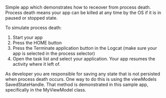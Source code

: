 Simple app which demonstrates how to receover from process death. Process death means your app can be killed at any time
by the OS if it is in paused or stopped state.

To simulate process death:
1. Start your app
2. Press the HOME button
3. Press the Terminate application button in the Logcat (make sure your app is selected in the process selector)
4. Open the task list and select your application. Your app resumes the activity where it left of.

As developer you are responsible for saving any state that is not persisted when process death occurs. One way to do this
is using the viewModels SavedStateHandle. That method is demonstrated in this sample app, specifically in the MyViewModel class.